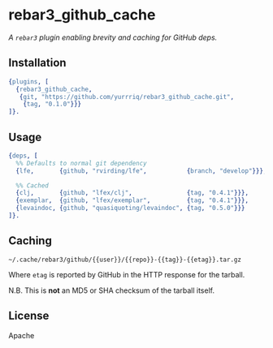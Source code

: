 # rebar3\_github\_cache

_A `rebar3` plugin enabling brevity and caching for GitHub deps._


## Installation

```erlang
{plugins, [
  {rebar3_github_cache,
   {git, "https://github.com/yurrriq/rebar3_github_cache.git",
    {tag, "0.1.0"}}}
]}.
```


## Usage

```erlang
{deps, [
  %% Defaults to normal git dependency
  {lfe,       {github, "rvirding/lfe",           {branch, "develop"}}},

  %% Cached
  {clj,       {github, "lfex/clj",               {tag, "0.4.1"}}},
  {exemplar,  {github, "lfex/exemplar",          {tag, "0.4.1"}}},
  {levaindoc, {github, "quasiquoting/levaindoc", {tag, "0.5.0"}}}
]}.
```


## Caching

```
~/.cache/rebar3/github/{{user}}/{{repo}}-{{tag}}-{{etag}}.tar.gz
```

Where `etag` is reported by GitHub in the HTTP response for the tarball.

N.B. This is **not** an MD5 or SHA checksum of the tarball itself.


## License

Apache
